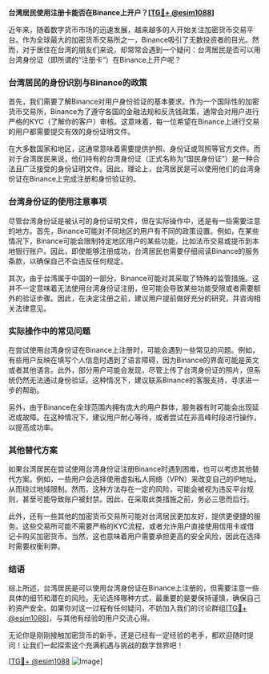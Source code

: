 **台湾居民使用注册卡能否在Binance上开户？[[TG💪+ @esim1088](https://t.me/s/esim1088)]**

近年来，随着数字货币市场的迅速发展，越来越多的人开始关注加密货币交易平台。作为全球最大的加密货币交易所之一，Binance吸引了无数投资者的目光。然而，对于居住在台湾的朋友们来说，却常常会遇到一个疑问：台湾居民是否可以用台湾身份证（即所谓的“注册卡”）在Binance上开户呢？

### 台湾居民的身份识别与Binance的政策

首先，我们需要了解Binance对用户身份验证的基本要求。作为一个国际性的加密货币交易所，Binance为了遵守各国的金融法规和反洗钱政策，通常会对用户进行严格的KYC（了解你的客户）审核。这意味着，每一位希望在Binance上进行交易的用户都需要提交有效的身份证明文件。

在大多数国家和地区，这通常意味着需要提供护照、身份证或驾照等官方文件。而对于台湾居民来说，他们持有的台湾身份证（正式名称为“国民身份证”）是一种合法且广泛接受的身份证明文件。因此，理论上，台湾居民是可以使用他们的台湾身份证在Binance上完成注册和身份验证的。

### 台湾身份证的使用注意事项

尽管台湾身份证是被认可的身份证明文件，但在实际操作中，还是有一些需要注意的地方。首先，Binance可能对不同地区的用户有不同的政策设置。例如，在某些情况下，Binance可能会限制特定地区用户的某些功能，比如法币交易或提币到本地银行账户。因此，即使能够注册成功，台湾居民也需要仔细阅读Binance的服务条款，以确保自己不会违反任何规定。

其次，由于台湾属于中国的一部分，Binance可能对其采取了特殊的监管措施。这并不一定意味着无法使用台湾身份证注册，但可能会导致某些功能受限或者需要额外的验证步骤。因此，在决定注册之前，建议用户提前做好充分的研究，并咨询相关法律意见。

### 实际操作中的常见问题

在尝试使用台湾身份证在Binance上注册时，可能会遇到一些常见的问题。例如，有些用户反映在填写个人信息时遇到了语言障碍，因为Binance的界面可能是英文或者其他语言。此外，部分用户可能会发现，尽管上传了台湾身份证的照片，但系统仍然无法通过身份验证。这种情况下，建议联系Binance的客服支持，寻求进一步的帮助。

另外，由于Binance在全球范围内拥有庞大的用户群体，服务器有时可能会出现延迟或故障。在这种情况下，建议用户耐心等待，或者尝试在非高峰时段进行操作，以提高成功率。

### 其他替代方案

如果台湾居民在尝试使用台湾身份证注册Binance时遇到困难，也可以考虑其他替代方案。例如，一些用户会选择使用虚拟私人网络（VPN）来改变自己的IP地址，从而绕过地域限制。然而，这种方法存在一定的风险，可能会被视为违反平台规则，甚至可能导致账户被封禁。因此，在采取此类措施之前，务必三思而后行。

此外，还有一些其他的加密货币交易所可能对台湾居民更加友好，提供更便捷的服务。这些交易所可能不需要严格的KYC流程，或者允许用户直接使用信用卡或借记卡购买加密货币。当然，这也意味着用户需要承担更高的安全风险，因此在选择时需要权衡利弊。

### 结语

综上所述，台湾居民是可以使用台湾身份证在Binance上注册的，但需要注意一些具体的细节和潜在的风险。无论选择哪种方式，最重要的是要保持谨慎，确保自己的资产安全。如果你对这一过程有任何疑问，不妨加入我们的讨论群组[[TG💪+ @esim1088](https://t.me/s/esim1088)]，与其他有经验的用户交流心得。

无论你是刚刚接触加密货币的新手，还是已经有一定经验的老手，都欢迎随时提问！让我们一起探索这个充满机遇与挑战的数字世界吧！

[[TG💪+ @esim1088](https://t.me/s/esim1088) ![Image](https://i.postimg.cc/4NQfJmqS/Snipaste-2025-05-13-00-14-12.png)]